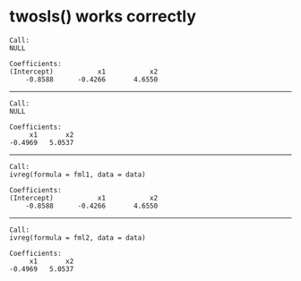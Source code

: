 # twosls() works correctly

    
    Call:
    NULL
    
    Coefficients:
    (Intercept)           x1           x2  
        -0.8588      -0.4266       4.6550  
    

---

    
    Call:
    NULL
    
    Coefficients:
         x1       x2  
    -0.4969   5.0537  
    

---

    
    Call:
    ivreg(formula = fml1, data = data)
    
    Coefficients:
    (Intercept)           x1           x2  
        -0.8588      -0.4266       4.6550  
    

---

    
    Call:
    ivreg(formula = fml2, data = data)
    
    Coefficients:
         x1       x2  
    -0.4969   5.0537  
    

